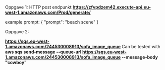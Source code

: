 

Oppgave 1:
HTTP post endpunkt
**https://zfvpdzem42.execute-api.eu-west-1.amazonaws.com/Prod/generate/**

example prompt:
{
    "prompt": "beach scene"
}
<br />

Oppgave 2:

**https://sqs.eu-west-1.amazonaws.com/244530008913/sofa_image_queue**
Can be tested with **aws sqs send-message --queue-url https://sqs.eu-west-1.amazonaws.com/244530008913/sofa_image_queue --message-body "cowboy"**



